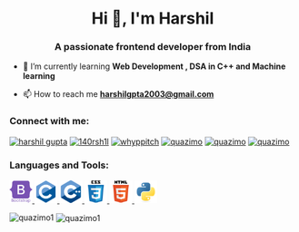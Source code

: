 <h1 align="center">Hi 👋, I'm Harshil</h1>
<h3 align="center">A passionate frontend developer from India</h3>

- 🌱 I’m currently learning **Web Development , DSA in C++ and Machine learning**

- 📫 How to reach me **harshilgpta2003@gmail.com**

<h3 align="left">Connect with me:</h3>
<p align="left">
<a href="https://linkedin.com/in/harshil gupta" target="blank"><img align="center" src="https://raw.githubusercontent.com/rahuldkjain/github-profile-readme-generator/master/src/images/icons/Social/linked-in-alt.svg" alt="harshil gupta" height="30" width="40" /></a>
<a href="https://instagram.com/140rsh1l" target="blank"><img align="center" src="https://raw.githubusercontent.com/rahuldkjain/github-profile-readme-generator/master/src/images/icons/Social/instagram.svg" alt="140rsh1l" height="30" width="40" /></a>
<a href="https://www.youtube.com/c/whyppitch" target="blank"><img align="center" src="https://raw.githubusercontent.com/rahuldkjain/github-profile-readme-generator/master/src/images/icons/Social/youtube.svg" alt="whyppitch" height="30" width="40" /></a>
<a href="https://www.codechef.com/users/quazimo" target="blank"><img align="center" src="https://cdn.jsdelivr.net/npm/simple-icons@3.1.0/icons/codechef.svg" alt="quazimo" height="30" width="40" /></a>
<a href="https://codeforces.com/profile/quazimo" target="blank"><img align="center" src="https://raw.githubusercontent.com/rahuldkjain/github-profile-readme-generator/master/src/images/icons/Social/codeforces.svg" alt="quazimo" height="30" width="40" /></a>
<a href="https://www.leetcode.com/quazimo" target="blank"><img align="center" src="https://raw.githubusercontent.com/rahuldkjain/github-profile-readme-generator/master/src/images/icons/Social/leet-code.svg" alt="quazimo" height="30" width="40" /></a>
</p>

<h3 align="left">Languages and Tools:</h3>
<p align="left"> <a href="https://getbootstrap.com" target="_blank" rel="noreferrer"> <img src="https://raw.githubusercontent.com/devicons/devicon/master/icons/bootstrap/bootstrap-plain-wordmark.svg" alt="bootstrap" width="40" height="40"/> </a> <a href="https://www.cprogramming.com/" target="_blank" rel="noreferrer"> <img src="https://raw.githubusercontent.com/devicons/devicon/master/icons/c/c-original.svg" alt="c" width="40" height="40"/> </a> <a href="https://www.w3schools.com/cpp/" target="_blank" rel="noreferrer"> <img src="https://raw.githubusercontent.com/devicons/devicon/master/icons/cplusplus/cplusplus-original.svg" alt="cplusplus" width="40" height="40"/> </a> <a href="https://www.w3schools.com/css/" target="_blank" rel="noreferrer"> <img src="https://raw.githubusercontent.com/devicons/devicon/master/icons/css3/css3-original-wordmark.svg" alt="css3" width="40" height="40"/> </a> <a href="https://www.w3.org/html/" target="_blank" rel="noreferrer"> <img src="https://raw.githubusercontent.com/devicons/devicon/master/icons/html5/html5-original-wordmark.svg" alt="html5" width="40" height="40"/> </a> <a href="https://www.python.org" target="_blank" rel="noreferrer"> <img src="https://raw.githubusercontent.com/devicons/devicon/master/icons/python/python-original.svg" alt="python" width="40" height="40"/> </a> </p>

<p><img align="left" src="https://github-readme-stats.vercel.app/api/top-langs?username=quazimo1&show_icons=true&locale=en&layout=compact" alt="quazimo1" /></p>

<p>&nbsp;<img align="center" src="https://github-readme-stats.vercel.app/api?username=quazimo1&show_icons=true&locale=en" alt="quazimo1" /></p>
